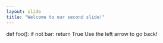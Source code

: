 ```yaml
---
layout: slide
title: "Welcome to our second slide!"
---
```

def foo():
    if not bar:
        return True
Use the left arrow to go back!

